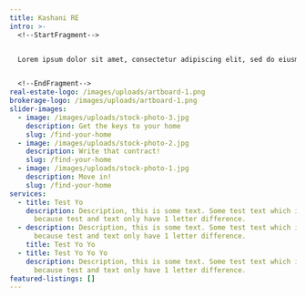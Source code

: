 ```yaml
---
title: Kashani RE
intro: >-
  <!--StartFragment-->


  Lorem ipsum dolor sit amet, consectetur adipiscing elit, sed do eiusmod tempor incididunt ut labore et dolore magna aliqua. Ut enim ad minim veniam, quis nostrud exercitation ullamco laboris nisi ut aliquip ex ea commodo consequat. Duis aute irure dolor in reprehenderit in voluptate velit esse cillum dolore eu fugiat nulla pariatur. Excepteur sint occaecat cupidatat non proident, sunt in culpa qui officia deserunt mollit anim id est laborum.


  <!--EndFragment-->
real-estate-logo: /images/uploads/artboard-1.png
brokerage-logo: /images/uploads/artboard-1.png
slider-images:
  - image: /images/uploads/stock-photo-3.jpg
    description: Get the keys to your home
    slug: /find-your-home
  - image: /images/uploads/stock-photo-2.jpg
    description: Write that contract!
    slug: /find-your-home
  - image: /images/uploads/stock-photo-1.jpg
    description: Move in!
    slug: /find-your-home
services:
  - title: Test Yo
    description: Description, this is some text. Some test text which is weird
      because test and text only have 1 letter difference.
  - description: Description, this is some text. Some test text which is weird
      because test and text only have 1 letter difference.
    title: Test Yo Yo
  - title: Test Yo Yo Yo
    description: Description, this is some text. Some test text which is weird
      because test and text only have 1 letter difference.
featured-listings: []
---
```

